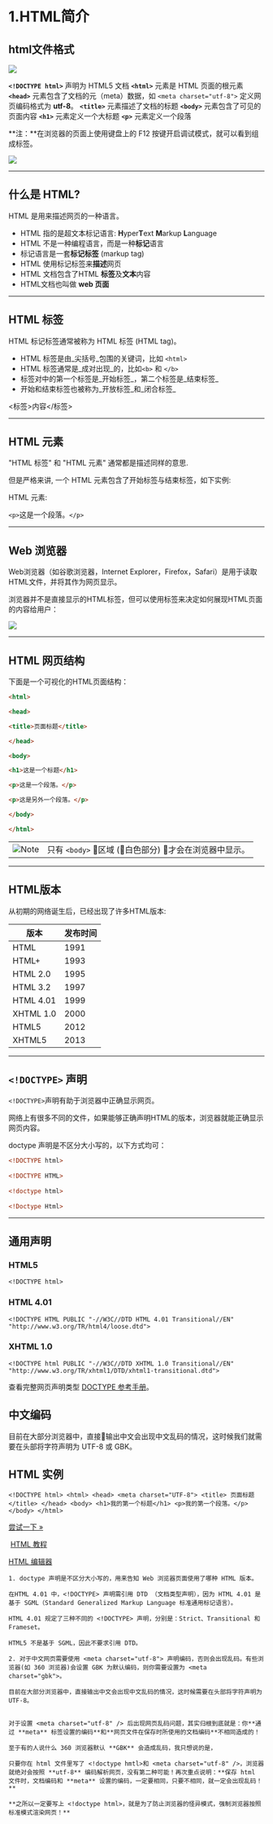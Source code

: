# 1.HTML简介
## html文件格式

![](https://www.runoob.com/wp-content/uploads/2013/06/02A7DD95-22B4-4FB9-B994-DDB5393F7F03.jpg)

 
 **`<!DOCTYPE html>`** 声明为 HTML5 文档
**`<html>`** 元素是 HTML 页面的根元素
**`<head>`** 元素包含了文档的元（meta）数据，如 `<meta charset="utf-8">` 定义网页编码格式为 **utf-8**。
 **`<title>`** 元素描述了文档的标题
**`<body>`** 元素包含了可见的页面内容
**`<h1>`** 元素定义一个大标题
**`<p>`** 元素定义一个段落

**注：**在浏览器的页面上使用键盘上的 F12 按键开启调试模式，就可以看到组成标签。

![](https://www.runoob.com/wp-content/uploads/2013/06/e71109f9f9773f265d347f270e6cafb2.png)

  

---

## 什么是 HTML?

HTML 是用来描述网页的一种语言。

- HTML 指的是超文本标记语言: **H**yper**T**ext **M**arkup **L**anguage
- HTML 不是一种编程语言，而是一种**标记**语言
- 标记语言是一套**标记标签** (markup tag)
- HTML 使用标记标签来**描述**网页
- HTML 文档包含了HTML **标签**及**文本**内容
- HTML文档也叫做 **web 页面**

---

## HTML 标签

HTML 标记标签通常被称为 HTML 标签 (HTML tag)。

- HTML 标签是由_尖括号_包围的关键词，比如 `<html>`
- HTML 标签通常是_成对出现_的，比如`<b>` 和 `</b>`
- 标签对中的第一个标签是_开始标签_，第二个标签是_结束标签_
- 开始和结束标签也被称为_开放标签_和_闭合标签_


<标签>内容\</标签>

  
---

## HTML 元素

"HTML 标签" 和 "HTML 元素" 通常都是描述同样的意思.

但是严格来讲, 一个 HTML 元素包含了开始标签与结束标签，如下实例:

HTML 元素:

`<p>`这是一个段落。`</p>`

---

## Web 浏览器

Web浏览器（如谷歌浏览器，Internet Explorer，Firefox，Safari）是用于读取HTML文件，并将其作为网页显示。

浏览器并不是直接显示的HTML标签，但可以使用标签来决定如何展现HTML页面的内容给用户：

![](https://www.runoob.com/wp-content/uploads/2013/06/html-first.png)

---

## HTML 网页结构

下面是一个可视化的HTML页面结构：
```html
<html>

<head>

<title>页面标题</title>

</head>

<body>

<h1>这是一个标题</h1>

<p>这是一个段落。</p>

<p>这是另外一个段落。</p>

</body>

</html>
```

  
|                                                 |                                     |
| ----------------------------------------------- | ----------------------------------- |
| ![Note](https://www.runoob.com/images/lamp.jpg) | 只有 `<body>` 区域 (白色部分) 才会在浏览器中显示。 |

  

---

## HTML版本

从初期的网络诞生后，已经出现了许多HTML版本:

|版本|发布时间|
|---|---|
|HTML|1991|
|HTML+|1993|
|HTML 2.0|1995|
|HTML 3.2|1997|
|HTML 4.01|1999|
|XHTML 1.0|2000|
|HTML5|2012|
|XHTML5|2013|

  

---

## `<!DOCTYPE>` 声明

`<!DOCTYPE>`声明有助于浏览器中正确显示网页。

网络上有很多不同的文件，如果能够正确声明HTML的版本，浏览器就能正确显示网页内容。

doctype 声明是不区分大小写的，以下方式均可：

```html
<!DOCTYPE html>  
  
<!DOCTYPE HTML>  
  
<!doctype html>  
  
<!Doctype Html>
```

---

## 通用声明

### HTML5

`<!DOCTYPE html>`

### HTML 4.01

`<!DOCTYPE HTML PUBLIC "-//W3C//DTD HTML 4.01 Transitional//EN"  
"http://www.w3.org/TR/html4/loose.dtd">`

### XHTML 1.0

`<!DOCTYPE html PUBLIC "-//W3C//DTD XHTML 1.0 Transitional//EN"  
"http://www.w3.org/TR/xhtml1/DTD/xhtml1-transitional.dtd">`

查看完整网页声明类型 [DOCTYPE 参考手册](https://www.runoob.com/tags/tag-doctype.html)。


## 中文编码

目前在大部分浏览器中，直接输出中文会出现中文乱码的情况，这时候我们就需要在头部将字符声明为 UTF-8 或 GBK。

## HTML 实例

`<!DOCTYPE html> <html> <head> <meta charset="UTF-8"> <title> 页面标题</title> </head> <body> <h1>我的第一个标题</h1> <p>我的第一个段落。</p> </body> </html>`

  
[尝试一下 »](https://www.runoob.com/try/try.php?filename=tryhtml_intro_utf8)

[](https://www.runoob.com/html/html-tutorial.html) [HTML 教程](https://www.runoob.com/html/html-tutorial.html "HTML 教程")

[HTML 编辑器](https://www.runoob.com/html/html-editors.html "HTML 编辑器") [](https://www.runoob.com/html/html-editors.html)

    
    1. doctype 声明是不区分大小写的，用来告知 Web 浏览器页面使用了哪种 HTML 版本。
    
    在HTML 4.01 中，<!DOCTYPE> 声明需引用 DTD （文档类型声明），因为 HTML 4.01 是基于 SGML（Standard Generalized Markup Language 标准通用标记语言）。
    
    HTML 4.01 规定了三种不同的 <!DOCTYPE> 声明，分别是：Strict、Transitional 和 Frameset。
    
    HTML5 不是基于 SGML，因此不要求引用 DTD。
    
    2. 对于中文网页需要使用 <meta charset="utf-8"> 声明编码，否则会出现乱码。有些浏览器(如 360 浏览器)会设置 GBK 为默认编码，则你需要设置为 <meta charset="gbk">。
    
    目前在大部分浏览器中，直接输出中文会出现中文乱码的情况，这时候需要在头部将字符声明为 UTF-8。
    
    
    对于设置 <meta charset="utf-8" /> 后出现网页乱码问题，其实归根到底就是：你**通过 **meta** 标签设置的编码**和**网页文件在保存时所使用的文档编码**不相同造成的！
    
    至于有的人说什么 360 浏览器默认 **GBK** 会造成乱码，我只想说的是，
    
    只要你在 html 文件里写了 <!doctype hmtl>和 <meta charset="utf-8" />，浏览器就绝对会按照 **utf-8** 编码解析网页，没有第二种可能！再次重点说明：**保存 html 文件时，文档编码和 **meta** 设置的编码，一定要相同，只要不相同，就一定会出现乱码！**
    
    **之所以一定要写上 <!doctype html>，就是为了防止浏览器的怪异模式，强制浏览器按照标准模式渲染网页！**



